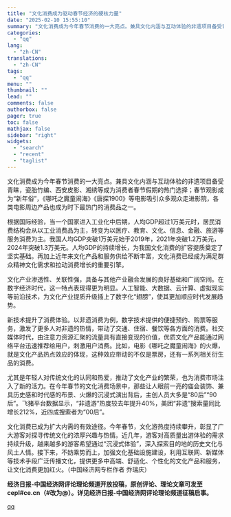 ```yaml
---
title: "文化消费成为驱动春节经济的硬核力量"
date: "2025-02-10 15:55:10"
summary: "文化消费成为今年春节消费的一大亮点。兼具文化内涵与互动体验的非遗项目备受青睐，瓷胎竹编、西安皮影..."
categories:
  - "qq"
lang:
  - "zh-CN"
translations:
  - "zh-CN"
tags:
  - "qq"
menu: ""
thumbnail: ""
lead: ""
comments: false
authorbox: false
pager: true
toc: false
mathjax: false
sidebar: "right"
widgets:
  - "search"
  - "recent"
  - "taglist"
---
```


文化消费成为今年春节消费的一大亮点。兼具文化内涵与互动体验的非遗项目备受青睐，瓷胎竹编、西安皮影、湘绣等成为消费者春节假期的热门选择；春节观影成为“新年俗”，《哪吒之魔童闹海》《唐探1900》等电影吸引众多观众走进影院，各类电影周边产品也成为时下最热门的消费品之一。

根据国际经验，当一个国家进入工业化中后期，人均GDP超过1万美元时，居民消费结构会从以工业消费品为主，转变为以医疗、教育、文化、信息、金融、旅游等服务消费为主。我国人均GDP突破1万美元始于2019年，2021年突破1.2万美元，2024年突破1.3万美元。人均GDP的持续增长，为我国文化消费的扩容提质奠定了坚实基础。再加上近年来文化产品和服务供给不断丰富，文化消费已经成为满足群众精神文化需求和拉动消费增长的重要引擎。

文化产业渗透性、关联性强，具备与其他产业融合发展的良好基础和广阔空间。在数字经济时代，这一特点表现得更为明显。人工智能、大数据、云计算、虚拟现实等前沿技术，为文化产业提质升级插上了数字化“翅膀”，使其更加顺应时代发展趋势。

新技术提升了消费体验。以非遗消费为例，数字技术提供的便捷预约、购票等服务，激发了更多人对非遗的热情，带动了交通、住宿、餐饮等各方面的消费。社交媒体时代，由注意力资源汇聚的流量具有直接变现的价值，优质文化产品能通过网络平台迅速推荐给用户，刺激用户消费。比如，电影《哪吒之魔童闹海》的火爆，就是文化产品热点效应的体现，这种效应带动的不仅是票房，还有一系列相关衍生品的消费。

尤其是年轻人对传统文化的认同和热爱，推动了文化产业的繁荣，也为消费市场注入了新的活力。在今年春节的文化消费场景中，那些让人眼前一亮的庙会装饰、兼具历史感和时代感的布景、火爆的沉浸式演出背后，主创人员大多是“80后”“90后”。飞猪平台数据显示，“非遗游”热度较去年提升40%，美团“非遗”搜索量同比增长212%，近四成搜索者为“00后”。

文化消费已成为扩大内需的有效途径。今年春节，文化游热度持续攀升，彰显了广大游客对探寻传统文化的浓厚兴趣与热情。近几年，游客对高质量出游体验的需求持续升级，越来越多的游客希望通过“沉浸式体验”，深入探索目的地的历史文化与风土人情。接下来，不妨乘势而上，加强文化基础设施建设，利用互联网、新媒体等技术手段广泛传播文化，提供更多中高端、舒适化、个性化的文化产品和服务，让文化消费更加红火。（中国经济网专栏作者 乔瑞庆）

**经济日报-中国经济网评论理论频道开放投稿，原创评论、理论文章可发至cepl#ce.cn（#改为@）。详见经济日报-中国经济网评论理论频道征稿启事。**

[qq](https://new.qq.com/rain/a/20250210A05C1900)
